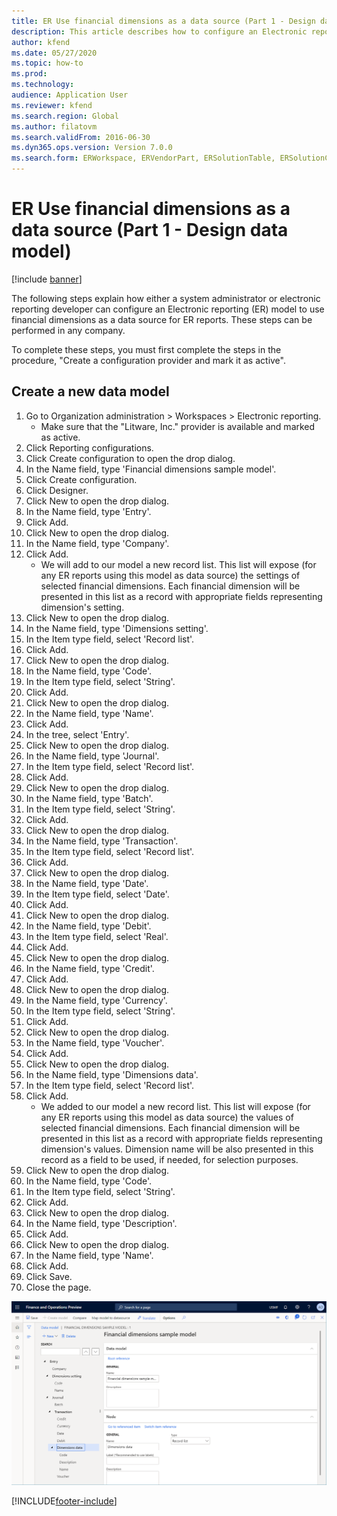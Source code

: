 ```yaml
---
title: ER Use financial dimensions as a data source (Part 1 - Design data model)
description: This article describes how to configure an Electronic reporting (ER) model to use financial dimensions as a data source for ER reports. (Part 1)
author: kfend
ms.date: 05/27/2020
ms.topic: how-to
ms.prod: 
ms.technology: 
audience: Application User
ms.reviewer: kfend
ms.search.region: Global
ms.author: filatovm
ms.search.validFrom: 2016-06-30
ms.dyn365.ops.version: Version 7.0.0
ms.search.form: ERWorkspace, ERVendorPart, ERSolutionTable, ERSolutionCreateDropDialog, ERDataModelDesigner, ERDataModelContentsItemCreationDialog
---
```

# ER Use financial dimensions as a data source (Part 1 - Design data model)

[!include [banner](../../includes/banner.md)]

The following steps explain how either a system administrator or electronic reporting developer can configure an Electronic reporting (ER) model to use financial dimensions as a data source for ER reports. These steps can be performed in any company.

To complete these steps, you must first complete the steps in the procedure, "Create a configuration provider and mark it as active".


## Create a new data model
1. Go to Organization administration > Workspaces > Electronic reporting.
    * Make sure that the "Litware, Inc." provider is available and marked as active.  
2. Click Reporting configurations.
3. Click Create configuration to open the drop dialog.
4. In the Name field, type 'Financial dimensions sample model'.
5. Click Create configuration.
6. Click Designer.
7. Click New to open the drop dialog.
8. In the Name field, type 'Entry'.
9. Click Add.
10. Click New to open the drop dialog.
11. In the Name field, type 'Company'.
12. Click Add.
    * We will add to our model a new record list. This list will expose (for any ER reports using this model as data source) the settings of selected financial dimensions. Each financial dimension will be presented in this list as a record with appropriate fields representing dimension's setting.  
13. Click New to open the drop dialog.
14. In the Name field, type 'Dimensions setting'.
15. In the Item type field, select 'Record list'.
16. Click Add.
17. Click New to open the drop dialog.
18. In the Name field, type 'Code'.
19. In the Item type field, select 'String'.
20. Click Add.
21. Click New to open the drop dialog.
22. In the Name field, type 'Name'.
23. Click Add.
24. In the tree, select 'Entry'.
25. Click New to open the drop dialog.
26. In the Name field, type 'Journal'.
27. In the Item type field, select 'Record list'.
28. Click Add.
29. Click New to open the drop dialog.
30. In the Name field, type 'Batch'.
31. In the Item type field, select 'String'.
32. Click Add.
33. Click New to open the drop dialog.
34. In the Name field, type 'Transaction'.
35. In the Item type field, select 'Record list'.
36. Click Add.
37. Click New to open the drop dialog.
38. In the Name field, type 'Date'.
39. In the Item type field, select 'Date'.
40. Click Add.
41. Click New to open the drop dialog.
42. In the Name field, type 'Debit'.
43. In the Item type field, select 'Real'.
44. Click Add.
45. Click New to open the drop dialog.
46. In the Name field, type 'Credit'.
47. Click Add.
48. Click New to open the drop dialog.
49. In the Name field, type 'Currency'.
50. In the Item type field, select 'String'.
51. Click Add.
52. Click New to open the drop dialog.
53. In the Name field, type 'Voucher'.
54. Click Add.
55. Click New to open the drop dialog.
56. In the Name field, type 'Dimensions data'.
57. In the Item type field, select 'Record list'.
58. Click Add.
    * We added to our model a new record list. This list will expose (for any ER reports using this model as data source) the values of selected financial dimensions. Each financial dimension will be presented in this list as a record with appropriate fields representing dimension's values. Dimension name will be also presented in this record as a field to be used, if needed, for selection purposes.  
59. Click New to open the drop dialog.
60. In the Name field, type 'Code'.
61. In the Item type field, select 'String'.
62. Click Add.
63. Click New to open the drop dialog.
64. In the Name field, type 'Description'.
65. Click Add.
66. Click New to open the drop dialog.
67. In the Name field, type 'Name'.
68. Click Add.
69. Click Save.
70. Close the page.

![ER data model designer page.](../media/er-financial-dimensions-guides-data-model.png)



[!INCLUDE[footer-include](../../../../includes/footer-banner.md)]
